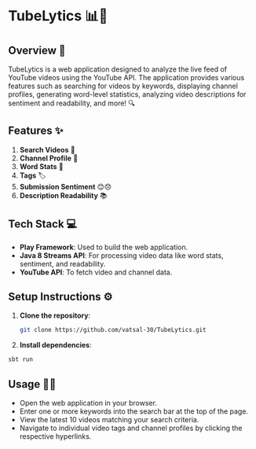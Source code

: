 # TubeLytics 📊🎥

## Overview 🚀
TubeLytics is a web application designed to analyze the live feed of YouTube videos using the YouTube API. The application provides various features such as searching for videos by keywords, displaying channel profiles, generating word-level statistics, analyzing video descriptions for sentiment and readability, and more! 🔍

## Features ✨
1. **Search Videos** 🔎
2. **Channel Profile** 📃
3. **Word Stats** 📝
4. **Tags** 🏷️
5. **Submission Sentiment** 😊😞
6. **Description Readability** 📚

## Tech Stack 💻
- **Play Framework**: Used to build the web application.
- **Java 8 Streams API**: For processing video data like word stats, sentiment, and readability.
- **YouTube API**: To fetch video and channel data.

## Setup Instructions ⚙️

1. **Clone the repository**:
   ```bash
   git clone https://github.com/vatsal-30/TubeLytics.git
   ```

2. **Install dependencies**:
  ```bash
  sbt run
  ```

## Usage 👨‍💻
 - Open the web application in your browser.
 - Enter one or more keywords into the search bar at the top of the page.
 - View the latest 10 videos matching your search criteria.
 - Navigate to individual video tags and channel profiles by clicking the respective hyperlinks.

